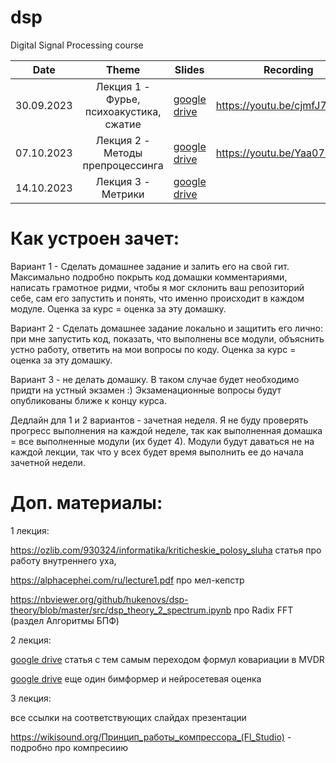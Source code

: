 # dsp
Digital Signal Processing course


| Date | Theme | Slides | Recording | Homework |
| --- |:---:| --- | --- | --- |
| 30.09.2023 | Лекция 1 - Фурье, психоакустика, сжатие| [google drive](https://docs.google.com/presentation/d/1-MTTRLxDWWN95thOqYWfardYY7H8LySP/edit?usp=sharing&ouid=116385375708859011313&rtpof=true&sd=true) | https://youtu.be/cjmfJ7U4C6Y | |
| 07.10.2023 | Лекция 2 - Методы препроцессинга | [google drive](https://docs.google.com/presentation/d/1-xe19Zp4qH1UU4dGTDYMKpfVVAEBMYTJ/edit?usp=sharing&ouid=116385375708859011313&rtpof=true&sd=true) | https://youtu.be/Yaa07rkIrpM | домашка/module1lecture2.md |
| 14.10.2023 | Лекция 3 - Метрики |  [google drive](https://docs.google.com/presentation/d/1-CrCMpRoecLnFmC32aNWyd6lGVdWCtGn/edit?usp=sharing&ouid=116385375708859011313&rtpof=true&sd=true) | | домашка/module2lecture2.md |

# Как устроен зачет:
Вариант 1 - Сделать домашнее задание и залить его на свой гит. Максимально подробно покрыть код домашки комментариями, написать грамотное ридми, чтобы я мог склонить ваш репозиторий себе, сам его запустить и понять, что именно происходит в каждом модуле. Оценка за курс = оценка за эту домашку.

Вариант 2 - Сделать домашнее задание локально и защитить его лично: при мне запустить код, показать, что выполнены все модули, объяснить устно работу, ответить на мои вопросы по коду. Оценка за курс = оценка за эту домашку.

Вариант 3 - не делать домашку. В таком случае будет необходимо придти на устный экзамен :) Экзаменационные вопросы будут опубликованы ближе к концу курса.

Дедлайн для 1 и 2 вариантов - зачетная неделя. Я не буду проверять прогресс выполнения на каждой неделе, так как выполненная домашка = все выполненные модули (их будет 4). Модули будут даваться не на каждой лекции, так что у всех будет время выполнить ее до начала зачетной недели.

# Доп. материалы:

1 лекция: 

https://ozlib.com/930324/informatika/kriticheskie_polosy_sluha статья про работу внутреннего уха,

https://alphacephei.com/ru/lecture1.pdf про мел-кепстр

https://nbviewer.org/github/hukenovs/dsp-theory/blob/master/src/dsp_theory_2_spectrum.ipynb про Radix FFT (раздел Алгоритмы БПФ)

2 лекция:

[google drive](https://drive.google.com/file/d/1ZCVVsASj_LTQaZd8fu5QAYbiaX-IHZV-/view?usp=sharing) статья с тем самым переходом формул ковариации в MVDR

[google drive](https://drive.google.com/file/d/1ZEB2uWfgOQXjlov2ympsiEmKbp1zXkmJ/view?usp=sharing) еще один бимформер и нейросетевая оценка

3 лекция:

все ссылки на соответствующих слайдах презентации 

https://wikisound.org/Принцип_работы_компрессора_(Fl_Studio) - подробно про компресиию



